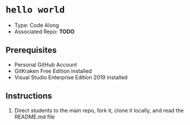 # `hello world`

- Type: Code Along 
- Associated Repo: **TODO**

## Prerequisites 

- Personal GitHub Account
- GitKraken Free Edition installed
- Visual Studio Enterprise Edition 2019 installed

## Instructions

1. Direct students to the main repo, fork it, clone it locally, and read the README.md file